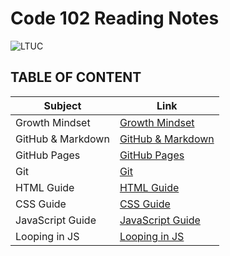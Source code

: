 # Code 102 Reading Notes
![LTUC](https://img.alwakeelnews.com/Content/Upload/small/8202013104316907594295.jpg)

## TABLE OF CONTENT 

Subject | Link
------------ | -------------
Growth Mindset | [Growth Mindset](https://malakmomani.github.io/reading-notes/code102/growthMindset)
GitHub & Markdown | [GitHub & Markdown](https://malakmomani.github.io/reading-notes/code102/githubMD)
GitHub Pages | [GitHub Pages](https://malakmomani.github.io/reading-notes/code102/githubPages)
Git | [Git](https://malakmomani.github.io/reading-notes/code102/git)
HTML Guide | [HTML Guide](https://malakmomani.github.io/reading-notes/code102/htmlguide)
CSS Guide | [CSS Guide](https://malakmomani.github.io/reading-notes/code102/CSS_colors)
JavaScript Guide | [JavaScript Guide](https://malakmomani.github.io/reading-notes/code102/htmlguide)
Looping in JS | [Looping in JS](https://malakmomani.github.io/reading-notes/code102/htmlguide)


